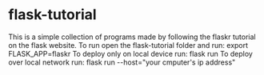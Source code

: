 # flask-tutorial
This is a simple collection of programs made by following the flaskr tutorial on the flask website.
To run open the flask-tutorial folder and run: export FLASK_APP=flaskr
To deploy only on local device run: flask run
To deploy over local network run: flask run --host="your cmputer's ip address"

